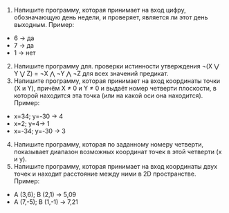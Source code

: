 1.	Напишите программу, которая принимает на вход цифру, обозначающую день недели, и проверяет, является ли этот день выходным.
Пример:
*	6 -> да
*	7 -> да
*	1 -> нет
2.	Напишите программу для. проверки истинности утверждения ¬(X ⋁ Y ⋁ Z) = ¬X ⋀ ¬Y ⋀ ¬Z для всех значений предикат.
3.	Напишите программу, которая принимает на вход координаты точки (X и Y), причём X ≠ 0 и Y ≠ 0 и выдаёт номер четверти плоскости, в которой находится эта точка (или на какой оси она находится).
Пример:
*	x=34; y=-30 -> 4
*	x=2; y=4-> 1
*	x=-34; y=-30 -> 3
4.	Напишите программу, которая по заданному номеру четверти, показывает диапазон возможных координат точек в этой четверти (x и y).
5.	Напишите программу, которая принимает на вход координаты двух точек и находит расстояние между ними в 2D пространстве.
Пример:
*	A (3,6); B (2,1) -> 5,09
*	A (7,-5); B (1,-1) -> 7,21
